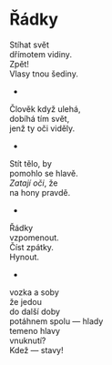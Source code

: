Řádky
=====

Stíhat svět  
dřímotem vidiny.  
Zpět!  
Vlasy tnou šediny.

*

Člověk když ulehá,  
dobíhá tím svět,  
jenž ty oči viděly.

*

Stít tělo, by  
pomohlo se hlavě.  
*Zatají oči*, že  
na hony pravdě.

*

Řádky  
vzpomenout.  
Číst zpátky.  
Hynout.

*

vozka a soby  
že jedou  
do další doby  
potáhnem spolu — hlady  
temeno hlavy  
vnuknutí?  
Kdež — stavy!


